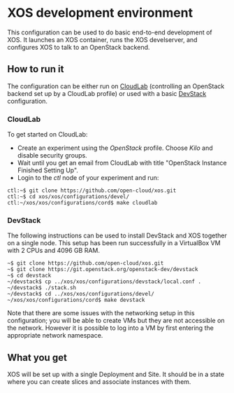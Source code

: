 # XOS development environment

This configuration can be used to do basic end-to-end development of XOS.  It launches
an XOS container, runs the XOS develserver, and configures XOS to talk to an OpenStack
backend.  

## How to run it

The configuration can be either run on [CloudLab](http://cloudlab.us) (controlling
an OpenStack backend set up by a CloudLab profile) or used with a basic
[DevStack](http://docs.openstack.org/developer/devstack/) configuration.

### CloudLab

To get started on CloudLab:
* Create an experiment using the *OpenStack* profile.  Choose *Kilo* and
disable security groups.
* Wait until you get an email from CloudLab with title "OpenStack Instance Finished Setting Up".
* Login to the *ctl* node of your experiment and run:
```
ctl:~$ git clone https://github.com/open-cloud/xos.git
ctl:~$ cd xos/xos/configurations/devel/
ctl:~/xos/xos/configurations/cord$ make cloudlab
```

### DevStack

The following instructions can be used to install DevStack and XOS together
on a single node.  This setup has been run successfully in a VirtualBox VM
with 2 CPUs and 4096 GB RAM.
```
~$ git clone https://github.com/open-cloud/xos.git
~$ git clone https://git.openstack.org/openstack-dev/devstack
~$ cd devstack
~/devstack$ cp ../xos/xos/configurations/devstack/local.conf .
~/devstack$ ./stack.sh
~/devstack$ cd ../xos/xos/configurations/devel/
~/xos/xos/configurations/cord$ make devstack
```

Note that there are some issues with the networking setup in this configuration;
you will be able to create VMs but they are not accessible on the network.  However it is
possible to log into a VM by first entering the appropriate network namespace.

## What you get

XOS will be set up with a single Deployment and Site.  It should be in a state where
you can create slices and associate instances with them.

